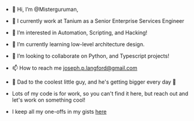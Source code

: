 - 👋 Hi, I’m @Misterguruman,
- 🏢 I currently work at Tanium as a Senior Enterprise Services Engineer
- 👀 I’m interested in Automation, Scripting, and Hacking!
- 🌱 I’m currently learning low-level architecture design.
- 💞️ I’m looking to collaborate on Python, and Typescript projects!
- 📫 How to reach me joseph.p.langford@gmail.com
- 👶 Dad to the coolest little guy, and he's getting bigger every day 🥺
- Lots of my code is for work, so you can't find it here, but reach out and let's work on something cool!

- I keep all my one-offs in my gists [here](https://gist.github.com/Misterguruman)

<!---
Misterguruman/Misterguruman is a ✨ special ✨ repository because its `README.md` (this file) appears on your GitHub profile.
You can click the Preview link to take a look at your changes.
--->

